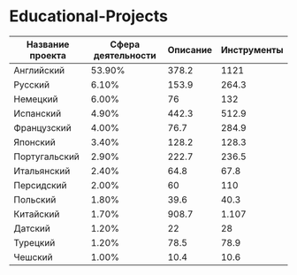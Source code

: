 # Educational-Projects
| Название проекта         | Сфера деятельности | Описание | Инструменты |
|--------------------------|-----------------|--------------------|-------------|
| Английский               | 53.90%          | 378.2              | 1121        |
| Русский                  | 6.10%           | 153.9              | 264.3       |
| Немецкий                 | 6.00%           | 76                 | 132         |
| Испанский                | 4.90%           | 442.3              | 512.9       |
| Французский              | 4.00%           | 76.7               | 284.9       |
| Японский                 | 3.40%           | 128.2              | 128.3       |
| Португальский            | 2.90%           | 222.7              | 236.5       |
| Итальянский              | 2.40%           | 64.8               | 67.8        |
| Персидский               | 2.00%           | 60                 | 110         |
| Польский                 | 1.80%           | 39.6               | 40.3        |
| Китайский | 1.70%           | 908.7              | 1.107       |
| Датский                  | 1.20%           | 22                 | 28          |
| Турецкий                 | 1.20%           | 78.5               | 78.9        |
| Чешский                  | 1.00%           | 10.4               | 10.6        |

